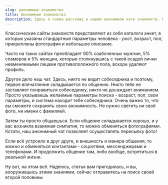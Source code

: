 ```yaml
---
slug: анонимные-знакомства
title: Анонимные знакомства
description: Здесь я снова расскажу о нашем анонимном чате знакомств. О том, какие преимущества есть у знакомств такого типа.
---
```


Классические сайты знакомств представляют из себя каталоги анкет, в которых указаны стандартные параметры человека - рост, возраст, пол; прикреплены фотография и небольшое описание.

Часто на таких сайтах преобладает 90% озабоченных мужчин, 5% спамеров и 5% женщин, которые столкнувшись с такой осадой лички невменяемыми лицами противоположного пола, вскоре удаляют профиль.

Другое дело наш чат. Здесь, никто не видит собеседника и поэтому, первое впечатление складывается по общению. Никто тебя не заставляет понравиться собеседнику, никто не досаждает вниманием. Просто указываешь желаемые параметры поиска - возраст, пол; свои параметры, и система находит тебе собеседника. Очень важно то, что вы сможете сохранять свою анонимность. Не нужно светить ни своё фото, ни имени с фамилией.

Затем ты просто общаешься. Если общение складывается хорошо, и у вас возникла взаимная симпатия, то можно обменяться фотографиями. Кстати, наш анонимный чат позволяет осуществлять пересылку фото!

Если всё устроило в друг друге, и внешность и манера общения, то можно и обменяться контактами - соцсетями, мессенджерами и телефонами. И продолжить общение там, либо вообще, встретиться в реальной жизни.

Ну вот, на этом всё. Надеюсь, статья вам пригодилась, и вы, вооружившись этими знаниями, сейчас отправитесь на поиск своей второй половины

